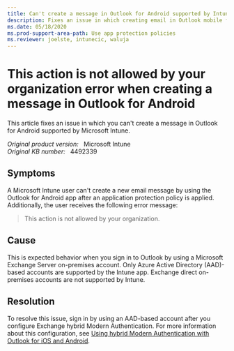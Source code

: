 ```yaml
---
title: Can't create a message in Outlook for Android supported by Intune
description: Fixes an issue in which creating email in Outlook mobile fails and returns a "This action is not allowed by your organization" error message.
ms.date: 05/18/2020
ms.prod-support-area-path: Use app protection policies
ms.reviewer: joelste, intunecic, waluja
---
```

# This action is not allowed by your organization error when creating a message in Outlook for Android

This article fixes an issue in which you can't create a message in Outlook for Android supported by Microsoft Intune.

_Original product version:_ &nbsp; Microsoft Intune  
_Original KB number:_ &nbsp; 4492339

## Symptoms

A Microsoft Intune user can't create a new email message by using the Outlook for Android app after an application protection policy is applied. Additionally, the user receives the following error message:

> This action is not allowed by your organization.

## Cause

This is expected behavior when you sign in to Outlook by using a Microsoft Exchange Server on-premises account. Only Azure Active Directory (AAD)-based accounts are supported by the Intune app. Exchange direct on-premises accounts are not supported by Intune.

## Resolution

To resolve this issue, sign in by using an AAD-based account after you configure Exchange hybrid Modern Authentication. For more information about this configuration, see [Using hybrid Modern Authentication with Outlook for iOS and Android](/exchange/clients/outlook-for-ios-and-android/use-hybrid-modern-auth).

